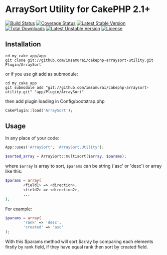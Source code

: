 # ArraySort Utility for CakePHP 2.1+
[![Build Status](https://travis-ci.org/imsamurai/cakephp-arraysort-utility.png)](https://travis-ci.org/imsamurai/cakephp-arraysort-utility) [![Coverage Status](https://coveralls.io/repos/imsamurai/cakephp-arraysort-utility/badge.png?branch=master)](https://coveralls.io/r/imsamurai/cakephp-arraysort-utility?branch=master) [![Latest Stable Version](https://poser.pugx.org/imsamurai/arraysort/v/stable.png)](https://packagist.org/packages/imsamurai/arraysort) [![Total Downloads](https://poser.pugx.org/imsamurai/arraysort/downloads.png)](https://packagist.org/packages/imsamurai/arraysort) [![Latest Unstable Version](https://poser.pugx.org/imsamurai/arraysort/v/unstable.png)](https://packagist.org/packages/imsamurai/arraysort) [![License](https://poser.pugx.org/imsamurai/arraysort/license.png)](https://packagist.org/packages/imsamurai/arraysort)


## Installation
```
cd my_cake_app/app
git clone git://github.com/imsamurai/cakephp-arraysort-utility.git Plugin/ArraySort
```
or if you use git add as submodule:
```
cd my_cake_app
git submodule add "git://github.com/imsamurai/cakephp-arraysort-utility.git" "app/Plugin/ArraySort"
```
then add plugin loading in Config/bootstrap.php
```php
CakePlugin::load('ArraySort');
```
## Usage

In any place of your code:
```php
App::uses('ArraySort', 'ArraySort.Utility');

$sorted_array = ArraySort::multisort($array, $params);
```
where `$array` is array to sort,
`$params` can be string ('asc' or 'desc') or array like this:
```php
$params = array(
        <field1> => <direction>,
        <field2> => <direction2>,
        ...
);
```
For example:
```php
$params = array(
        'rank' => 'desc',
        'created' => 'asc'
);
```
With this $params method will sort $array by comparing each elements firstly by rank field, if they have
equal rank then sort by created field.
